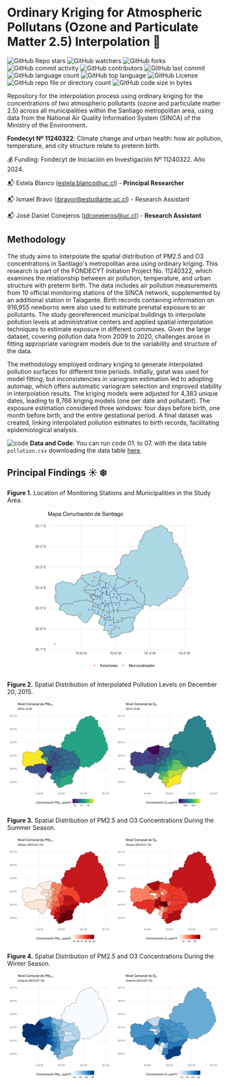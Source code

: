 # Ordinary Kriging for Atmospheric Pollutans (Ozone and Particulate Matter 2.5) Interpolation :city_sunrise:

![GitHub Repo stars](https://img.shields.io/github/stars/ClimChange-NewbornHealth/CIIIA-ClimateBirthWeightAnalysis)
![GitHub watchers](https://img.shields.io/github/watchers/ClimChange-NewbornHealth/CIIIA-ClimateBirthWeightAnalysis)
![GitHub forks](https://img.shields.io/github/forks/ClimChange-NewbornHealth/CIIIA-ClimateBirthWeightAnalysis)
![GitHub commit activity](https://img.shields.io/github/commit-activity/t/ClimChange-NewbornHealth/CIIIA-ClimateBirthWeightAnalysis)
![GitHub contributors](https://img.shields.io/github/contributors/ClimChange-NewbornHealth/CIIIA-ClimateBirthWeightAnalysis)
![GitHub last commit](https://img.shields.io/github/last-commit/ClimChange-NewbornHealth/CIIIA-ClimateBirthWeightAnalysis)
![GitHub language count](https://img.shields.io/github/languages/count/ClimChange-NewbornHealth/CIIIA-ClimateBirthWeightAnalysis)
![GitHub top language](https://img.shields.io/github/languages/top/ClimChange-NewbornHealth/CIIIA-ClimateBirthWeightAnalysis)
![GitHub License](https://img.shields.io/github/license/ClimChange-NewbornHealth/CIIIA-ClimateBirthWeightAnalysis)
![GitHub repo file or directory count](https://img.shields.io/github/directory-file-count/ClimChange-NewbornHealth/CIIIA-ClimateBirthWeightAnalysis)
![GitHub code size in bytes](https://img.shields.io/github/languages/code-size/ClimChange-NewbornHealth/CIIIA-ClimateBirthWeightAnalysis)



Repository for the interpolation process using ordinary kriging for the concentrations of two atmospheric pollutants (ozone and particulate matter 2.5) across all municipalities within the Santiago metropolitan area, using data from the National Air Quality Information System (SINCA) of the Ministry of the Environment.

**Fondecyt Nº 11240322**: Climate change and urban health: how air pollution, temperature, and city structure relate to preterm birth.

:moneybag: Funding: Fondecyt de Iniciación en Investigación Nº 11240322. Año 2024.

:mailbox_with_mail: Estela Blanco (<estela.blanco@uc.cl>) - **Principal Researcher**

:mailbox_with_mail: Ismael Bravo (ibravor@estudiante.uc.cl) - Research Assistant

:mailbox_with_mail: José Daniel Conejeros (<jdconejeros@uc.cl>) - **Research Assistant**

## Methodology

The study aims to interpolate the spatial distribution of PM2.5 and O3 concentrations in Santiago's metropolitan area using ordinary kriging. This research is part of the FONDECYT Initiation Project No. 11240322, which examines the relationship between air pollution, temperature, and urban structure with preterm birth. The data includes air pollution measurements from 10 official monitoring stations of the SINCA network, supplemented by an additional station in Talagante. Birth records containing information on 916,955 newborns were also used to estimate prenatal exposure to air pollutants. The study georeferenced municipal buildings to interpolate pollution levels at administrative centers and applied spatial interpolation techniques to estimate exposure in different communes. Given the large dataset, covering pollution data from 2009 to 2020, challenges arose in fitting appropriate variogram models due to the variability and structure of the data.

The methodology employed ordinary kriging to generate interpolated pollution surfaces for different time periods. Initially, gstat was used for model fitting, but inconsistencies in variogram estimation led to adopting automap, which offers automatic variogram selection and improved stability in interpolation results. The kriging models were adjusted for 4,383 unique dates, leading to 8,766 kriging models (one per date and pollutant). The exposure estimation considered three windows: four days before birth, one month before birth, and the entire gestational period. A final dataset was created, linking interpolated pollution estimates to birth records, facilitating epidemiological analysis. 

![code](https://skillicons.dev/icons?i=r) **Data and Code**: You can run code 01. to 07. with the data table `pollution.csv` downloading the data table [here](https://github.com/ClimChange-NewbornHealth/Pollution_Kriging/tree/main/Data).

## Principal Findings :sunny: :snowflake:

**Figure 1.** Location of Monitoring Stations and Municipalities in the Study Area.

![](Figures/conurb_map.jpg)

**Figure 2.** Spatial Distribution of Interpolated Pollution Levels on December 20, 2015.

![](Figures/interpolation_example1.jpg)

**Figure 3.** Spatial Distribution of PM2.5 and O3 Concentrations During the Summer Season.

![](Figures/interpolation_summer1.jpg)

**Figure 4.** Spatial Distribution of PM2.5 and O3 Concentrations During the Winter Season.

![](Figures/interpolation_winter1.jpg)
